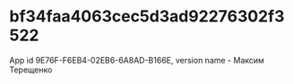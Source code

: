 # bf34faa4063cec5d3ad92276302f3522
App id 9E76F-F6EB4-02EB6-6A8AD-B166E, version name - Максим Терещенко
